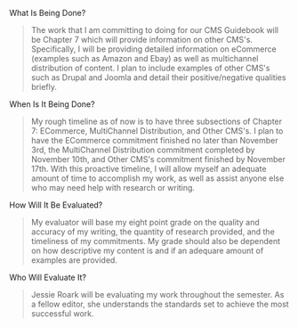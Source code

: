 What Is Being Done?
> The work that I am committing to doing for our CMS Guidebook will be Chapter 7 which will provide information on other CMS's. Specifically, I will be providing detailed information on eCommerce (examples such as Amazon and Ebay) as well as multichannel distribution of content.
> I plan to include examples of other CMS's such as Drupal and Joomla and detail their positive/negative qualities briefly.

When Is It Being Done?
> My rough timeline as of now is to have three subsections of Chapter 7: ECommerce, MultiChannel Distribution, and Other CMS's. I plan to have the ECommerce commitment finished no later than November 3rd, the MultiChannel Distribution commitment completed by November 10th, and Other CMS's commitment finished by November 17th. 
> With this proactive timeline, I will allow myself an adequate amount of time to accomplish my work, as well as assist anyone else who may need help with research or writing.

How Will It Be Evaluated?
> My evaluator will base my eight point grade on the quality and accuracy of my writing, the quantity of research provided, and the timeliness of my commitments. 
> My grade should also be dependent on how descriptive my content is and if an adequare amount of examples are provided.

Who Will Evaluate It?
> Jessie Roark will be evaluating my work throughout the semester. As a fellow editor, she understands the standards set to achieve the most successful work.
